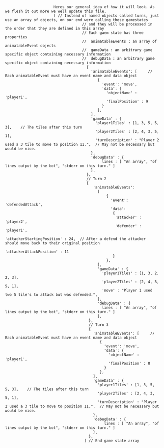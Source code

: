                           Heres our general idea of how it will look. As we flesh it out more we well update this file.
                          [ // Instead of named objects called turns, just use an array of objects, on our end were calling these gamestates
                                       // and they will be processed in the order that they are defined in this array
                                       // Each gaem state has three properties
                                       //  animatableEvents : an array of animatableEvent objects
                                       //  gameData : an arbitrary game specific object containing necessary information
                                       //  debugData : an arbitrary game specific object containing necessary information
                                         {
                                           'animatableEvents': [     // Each animatableEvent must have an event name and data object
                                              {
                                                'event': 'move',
                                                'data': { 
                                                  'objectName' : 'player1',
                                                  'finalPosition' : 9 
                                                } 
                                              },
                                           ],
                                           'gameData' : {
                                             'player1Tiles' : [1, 3, 5, 5, 3],    // The tiles after this turn
                                             'player2Tiles' : [2, 4, 3, 5, 1],
                                             'turnDescription' : "Player 2 used a 3 tile to move to position 11.",  // May not be necessary but would be nice.
                                           },
                                           'debugData' : {
                                                lines : [ "An array", "of lines output by the bot", "stderr on this turn." ]
                                           },
                                         }, 
                                         // Turn 2
                                         {
                                            'animatableEvents': 
                                              [
                                                  {
                                                    'event': 'defendedAttack',
                                                    'data': 
                                                     { 
                                                      'attacker' : 'player2',
                                                      'defender' : 'player1',
                                                      'attackerStartingPosition' : 24,  // After a defend the attacker should move back to their original position
                                                      'attackerAttackPosition' : 11
                                                     } 
                                                  },  
                                              ],
                                              'gameData' : {
                                                'player1Tiles' : [1, 3, 2, 2, 3],
                                                'player2Tiles' : [2, 4, 3, 5, 1],
                                                'move' : "Player 1 used two 5 tile's to attack but was defended.",
                                              },
                                              'debugData' : {
                                                lines : [ "An array", "of lines output by the bot", "stderr on this turn." ]
                                              },
                                          },
                                          // Turn 3
                                          {
                                            'animatableEvents': [     // Each animatableEvent must have an event name and data object
                                               {
                                                 'event': 'move',
                                                 'data': { 
                                                   'objectName' : 'player1',
                                                   'finalPosition' : 0 
                                                 } 
                                               },
                                            ],
                                            'gameData' : {
                                              'player1Tiles' : [1, 3, 5, 5, 3],    // The tiles after this turn
                                              'player2Tiles' : [2, 4, 3, 5, 1],
                                              'turnDescription' : "Player 2 used a 3 tile to move to position 11.",  // May not be necessary but would be nice.
                                            },
                                            'debugData' : {
                                                 lines : [ "An array", "of lines output by the bot", "stderr on this turn." ]
                                            },
                                          }, 
                                        ] // End game state array
